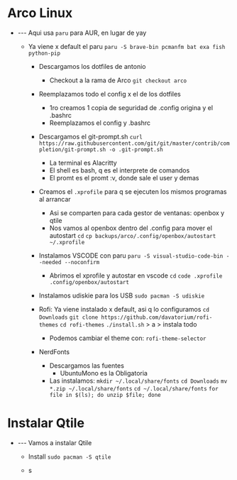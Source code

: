 # Arco Linux

- --- Aqui usa     `paru`     para AUR, en lugar de    yay
  - Ya viene x default el    paru
        `paru -S brave-bin pcmanfm bat exa fish python-pip`

    - Descargamos los dotfiles de antonio
      - Checkout a la rama de   Arco
        `git checkout arco`

    - Reemplazamos todo el config x el de los dotfiles
      - 1ro creamos 1 copia de seguridad de    .config    origina y el     .bashrc
      - Reemplazamos el config y .bashrc

    - Descargamos el  git-prompt.sh
        `curl https://raw.githubusercontent.com/git/git/master/contrib/completion/git-prompt.sh -o .git-prompt.sh`
        - La terminal es Alacritty
        - El  shell  es bash, q es el interprete de comandos
        - El   promt    es el promt :v, donde sale el user y demas

    - Creamos el     `.xprofile`     para q se ejecuten los mismos programas al arrancar
      - Asi se comparten para cada gestor de ventanas: openbox y qtile
      - Nos vamos al  openbox  dentro del   .config   para mover el autostart
        `cd`
        `cp backups/arco/.config/openbox/autostart ~/.xprofile`
    


    - Instalamos VSCODE con paru
        `paru -S visual-studio-code-bin --needed --noconfirm`
      - Abrimos el xprofile y autostar en vscode
        `cd`
        `code .xprofile .config/openbox/autostart`

    - Instalamos   udiskie   para los USB
        `sudo pacman -S udiskie`
    
    - Rofi: Ya viene instalado x default, asi q lo configuramos
        `cd Downloads`
        `git clone https://github.com/davatorium/rofi-themes`
        `cd rofi-themes`
        `./install.sh` > a > instala todo

      - Podemos cambiar el theme con:   `rofi-theme-selector`


    - NerdFonts
      - Descargamos las fuentes
        - UbuntuMono es la Obligatoria
      - Las instalamos:
        `mkdir ~/.local/share/fonts`
        `cd Downloads`
        `mv *.zip ~/.local/share/fonts`
        `cd ~/.local/share/fonts`
        `for file in $(ls); do unzip $file; done`


    


# Instalar Qtile
- --- Vamos a instalar Qtile
  - Install
    `sudo pacman -S qtile`

  - s













